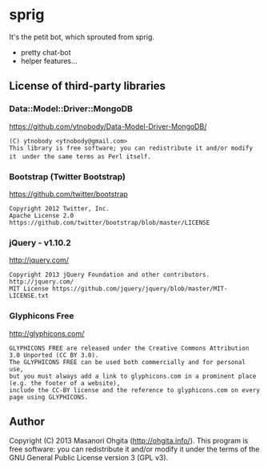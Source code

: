 sprig
=====

It's the petit bot, which sprouted from sprig.

* pretty chat-bot
* helper features...

## License of third-party libraries

### Data::Model::Driver::MongoDB
https://github.com/ytnobody/Data-Model-Driver-MongoDB/

	(C) ytnobody <ytnobody@gmail.com>
	This library is free software; you can redistribute it and/or modify it　under the same terms as Perl itself.

### Bootstrap (Twitter Bootstrap)
https://github.com/twitter/bootstrap

	Copyright 2012 Twitter, Inc.
	Apache License 2.0 https://github.com/twitter/bootstrap/blob/master/LICENSE

### jQuery - v1.10.2
http://jquery.com/

	Copyright 2013 jQuery Foundation and other contributors. http://jquery.com/
	MIT License	https://github.com/jquery/jquery/blob/master/MIT-LICENSE.txt

### Glyphicons Free
http://glyphicons.com/

	GLYPHICONS FREE are released under the Creative Commons Attribution 3.0 Unported (CC BY 3.0).
	The GLYPHICONS FREE can be used both commercially and for personal use, 
	but you must always add a link to glyphicons.com in a prominent place (e.g. the footer of a website), 
	include the CC-BY license and the reference to glyphicons.com on every page using GLYPHICONS.

## Author

Copyright (C) 2013 Masanori Ohgita (http://ohgita.info/).
This program is free software: you can redistribute it and/or modify it under the terms of the GNU General Public License version 3 (GPL v3).                                                             
